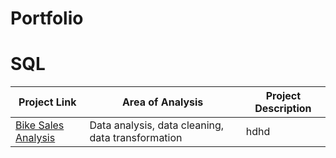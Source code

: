 # Portfolio

# SQL

| Project Link | Area of Analysis | Project Description | 
|---|---|---|
| [Bike Sales Analysis](https://github.com/GabrielR422/Bike-Sales-Analysis) | Data analysis, data cleaning, data transformation | hdhd |

